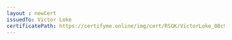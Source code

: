 ```yaml
--- 
layout : newCert 
issuedTo: Victor Loke
certificatePath: https://certifyme.online/img/cert/RSGK/VictorLoke_08c97.png
--- 
```

